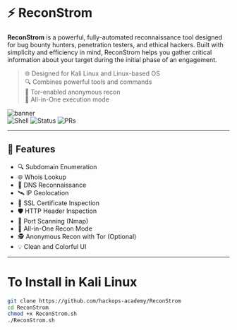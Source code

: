 # ⚡ ReconStrom

**ReconStrom** is a powerful, fully-automated reconnaissance tool designed for bug bounty hunters, penetration testers, and ethical hackers. Built with simplicity and efficiency in mind, ReconStrom helps you gather critical information about your target during the initial phase of an engagement.

> 🌐 Designed for Kali Linux and Linux-based OS  
> 🔍 Combines powerful tools and commands  
> 🧠 Tor-enabled anonymous recon  
> 🚀 All-in-One execution mode

![banner](https://img.shields.io/badge/Made%20By-HackOps%20Academy-%23purple)  
![Shell](https://img.shields.io/badge/Made%20with-Bash-blue)
![Status](https://img.shields.io/badge/Status-Active-success)
![PRs](https://img.shields.io/badge/PRs-welcome-brightgreen)



---

## 🔧 Features

- 🔍 Subdomain Enumeration
- 🌐 Whois Lookup
- 🧠 DNS Reconnaissance
- 🛰️ IP Geolocation
- 🔐 SSL Certificate Inspection
- 🛡️ HTTP Header Inspection
- 📡 Port Scanning (Nmap)
- 🔄 All-in-One Recon Mode
- 🕵️ Anonymous Recon with Tor (Optional)
- 💡 Clean and Colorful UI

---


# To Install in Kali Linux
```bash
git clone https://github.com/hackops-academy/ReconStrom
cd ReconStrom
chmod +x ReconStrom.sh
./ReconStrom.sh
```


